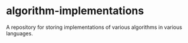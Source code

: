 # algorithm-implementations
A repository for storing implementations of various algorithms in various languages.
